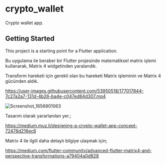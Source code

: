 # crypto_wallet

Crypto wallet app.

## Getting Started

This project is a starting point for a Flutter application.

Bu uygulama ile beraber bir Flutter projesinde matematiksel matrix işlemi kullanarak, Matrix 4 widgetinden yaralandık. 

Transform hareketi için gerekli olan bu hareketi Matrix işleminin ve Matrix 4 gücünden aldık. 







https://user-images.githubusercontent.com/53950518/177017844-7c27a2a7-131d-4b26-ba4e-c047ed84d307.mp4




![Screenshot_1656801063](https://user-images.githubusercontent.com/53950518/177017869-2d5867f8-79d2-4e14-87e2-b5cb0b3560c6.png)



Tasarım olarak yararlanılan yer.;

https://medium.muz.li/designing-a-crypto-wallet-app-concept-72478d216ec6

Matrix 4 ile ilgili daha detaylı bilgiye ulaşmak için; 

https://medium.com/flutter-community/advanced-flutter-matrix4-and-perspective-transformations-a79404a0d828
